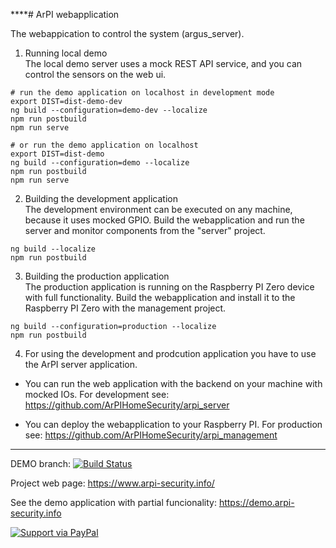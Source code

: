 ****# ArPI webapplication

The webappication to control the system (argus_server).

1. Running local demo  
The local demo server uses a mock REST API service, and you can control the sensors on the  web ui.
```
# run the demo application on localhost in development mode
export DIST=dist-demo-dev
ng build --configuration=demo-dev --localize
npm run postbuild
npm run serve

# or run the demo application on localhost
export DIST=dist-demo
ng build --configuration=demo --localize
npm run postbuild
npm run serve
```

2. Building the development application  
The development environment can be executed on any machine, because it uses mocked GPIO.
Build the webapplication and run the server and monitor components from the "server" project.
```
ng build --localize
npm run postbuild
```


3. Building the production application  
The production application is running on the Raspberry PI Zero device with full functionality.
Build the webapplication and install it to the Raspberry PI Zero with the management project.
```
ng build --configuration=production --localize
npm run postbuild
```

4. For using the development and prodcution application you have to use the ArPI server application.

* You can run the web application with the backend on your machine with mocked IOs. For development see: https://github.com/ArPIHomeSecurity/arpi_server

* You can deploy the webapplication to your Raspberry PI. For production see: https://github.com/ArPIHomeSecurity/arpi_management

---

DEMO branch: [![Build Status](https://www.travis-ci.org/ArPIHomeSecurity/arpi_webapplication.svg?branch=demo)](https://www.travis-ci.org/ArPIHomeSecurity/arpi_webapplication)

Project web page: https://www.arpi-security.info/

See the demo application with partial funcionality: https://demo.arpi-security.info

<a href="https://www.paypal.me/gkovacs81/">
  <img alt="Support via PayPal" src="https://cdn.rawgit.com/twolfson/paypal-github-button/1.0.0/dist/button.svg"/>
</a>
